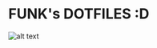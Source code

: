 # FUNK's DOTFILES :D

![alt text](https://github.com/FuNk-y0u/funks_dotfiles/blob/main/images.jpg?raw=true)
